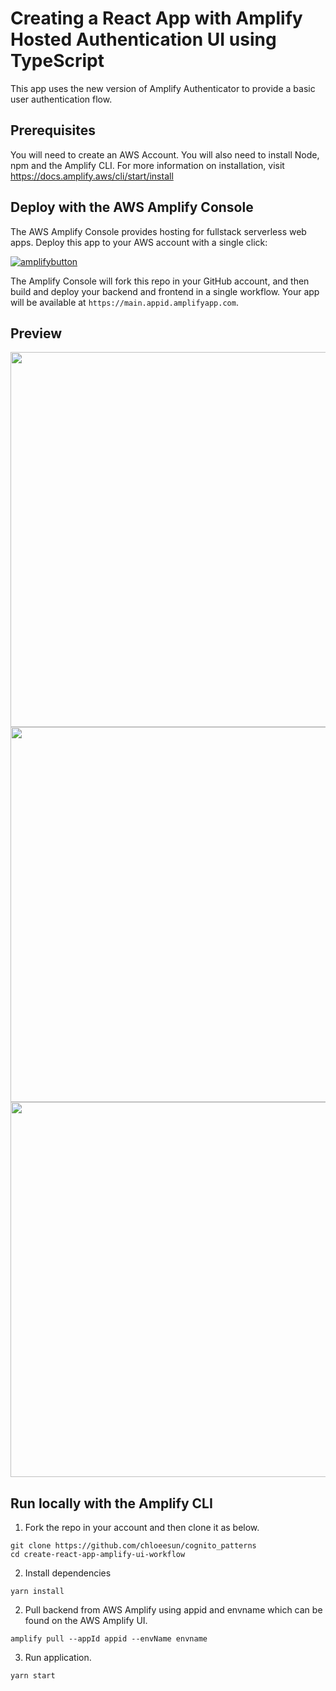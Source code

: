 # Creating a React App with Amplify Hosted Authentication UI using TypeScript

This app uses the new version of Amplify Authenticator to provide a basic user authentication flow.

## Prerequisites

You will need to create an AWS Account. You will also need to install Node, npm and the Amplify CLI. For more information on installation, visit https://docs.amplify.aws/cli/start/install

## Deploy with the AWS Amplify Console

The AWS Amplify Console provides hosting for fullstack serverless web apps. Deploy this app to your AWS account with a single click:

[![amplifybutton](https://oneclick.amplifyapp.com/button.svg)](https://console.aws.amazon.com/amplify/home#/deploy?repo=https://github.com/simsek97/cognito-authentication-patterns)

The Amplify Console will fork this repo in your GitHub account, and then build and deploy your backend and frontend in a single workflow. Your app will be available at `https://main.appid.amplifyapp.com`.

## Preview

<img src="assets/create-account.png" width="600"/>
<img src="assets/sign-in.png" width="600"/>
<img src="assets/home.png" width="600"/>

## Run locally with the Amplify CLI

1. Fork the repo in your account and then clone it as below.

```
git clone https://github.com/chloeesun/cognito_patterns
cd create-react-app-amplify-ui-workflow
```

2. Install dependencies

```
yarn install
```

2. Pull backend from AWS Amplify using appid and envname which can be found on the AWS Amplify UI.

```
amplify pull --appId appid --envName envname
```

3. Run application.

```
yarn start
```
